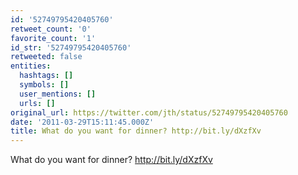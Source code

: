 ```yaml
---
id: '52749795420405760'
retweet_count: '0'
favorite_count: '1'
id_str: '52749795420405760'
retweeted: false
entities:
  hashtags: []
  symbols: []
  user_mentions: []
  urls: []
original_url: https://twitter.com/jth/status/52749795420405760
date: '2011-03-29T15:11:45.000Z'
title: What do you want for dinner? http://bit.ly/dXzfXv
---
```


What do you want for dinner? http://bit.ly/dXzfXv